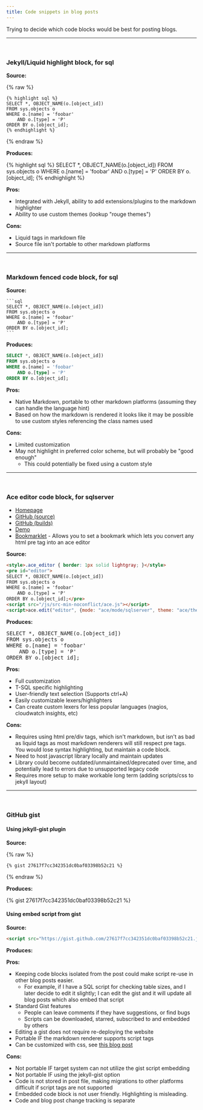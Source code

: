 ```yaml
---
title: Code snippets in blog posts
---
```


Trying to decide which code blocks would be best for posting blogs.
&nbsp;

---
&nbsp;

### Jekyll/Liquid highlight block, for sql

**Source:**

{% raw %}
```liquid
{% highlight sql %}
SELECT *, OBJECT_NAME(o.[object_id])
FROM sys.objects o
WHERE o.[name] = 'foobar'
	AND o.[type] = 'P'
ORDER BY o.[object_id];
{% endhighlight %}
```
{% endraw %}

**Produces:**

{% highlight sql %}
SELECT *, OBJECT_NAME(o.[object_id])
FROM sys.objects o
WHERE o.[name] = 'foobar'
	AND o.[type] = 'P'
ORDER BY o.[object_id];
{% endhighlight %}

**Pros:**

* Integrated with Jekyll, ability to add extensions/plugins to the markdown highlighter
* Ability to use custom themes (lookup "rouge themes")

**Cons:**

* Liquid tags in markdown file
* Source file isn't portable to other markdown platforms

---
&nbsp;

### Markdown fenced code block, for sql

**Source:**

````
```sql
SELECT *, OBJECT_NAME(o.[object_id])
FROM sys.objects o
WHERE o.[name] = 'foobar'
	AND o.[type] = 'P'
ORDER BY o.[object_id];
```
````

**Produces:**

```sql
SELECT *, OBJECT_NAME(o.[object_id])
FROM sys.objects o
WHERE o.[name] = 'foobar'
	AND o.[type] = 'P'
ORDER BY o.[object_id];
```

**Pros:**

* Native Markdown, portable to other markdown platforms (assuming they can handle the language hint)
* Based on how the markdown is rendered it looks like it may be possible to use custom styles referencing the class names used

**Cons:**

* Limited customization
* May not highlight in preferred color scheme, but will probably be "good enough"
  * This could potentially be fixed using a custom style

---
&nbsp;

### Ace editor code block, for sqlserver

* [Homepage](https://ace.c9.io)
* [GitHub (source)](https://github.com/ajaxorg/ace)
* [GitHub (builds)](https://github.com/ajaxorg/ace-builds)
* [Demo](https://ace.c9.io/build/kitchen-sink.html)
* [Bookmarklet](https://ace.c9.io/build/demo/bookmarklet/index.html) - Allows you to set a bookmark which lets you convert any html pre tag into an ace editor

**Source:**

```html
<style>.ace_editor { border: 1px solid lightgray; }</style>
<pre id="editor">
SELECT *, OBJECT_NAME(o.[object_id])
FROM sys.objects o
WHERE o.[name] = 'foobar'
	AND o.[type] = 'P'
ORDER BY o.[object_id];</pre>
<script src="/js/src-min-noconflict/ace.js"></script>
<script>ace.edit("editor", {mode: "ace/mode/sqlserver", theme: "ace/theme/sqlserver", maxLines: 20, readOnly: true});</script>
```

**Produces:**

<pre id="editor">
SELECT *, OBJECT_NAME(o.[object_id])
FROM sys.objects o
WHERE o.[name] = 'foobar'
	AND o.[type] = 'P'
ORDER BY o.[object_id];</pre>

**Pros:**

* Full customization
* T-SQL specific highlighting
* User-friendly text selection (Supports ctrl+A)
* Easily customizable lexers/highlighters
* Can create custom lexers for less popular languages (nagios, cloudwatch insights, etc)

**Cons:**

* Requires using html pre/div tags, which isn't markdown, but isn't as bad as liquid tags as most markdown renderers will still respect pre tags. You would lose syntax highlighting, but maintain a code block.
* Need to host javascript library locally and maintain updates
* Library could become outdated/unmaintained/deprecated over time, and potentially lead to errors due to unsupported legacy code
* Requires more setup to make workable long term (adding scripts/css to jekyll layout)

---
&nbsp;

### GitHub gist

#### Using jekyll-gist plugin

**Source:**

{% raw %}
```
{% gist 27617f7cc342351dc0baf03398b52c21 %}
```
{% endraw %}

**Produces:**

{% gist 27617f7cc342351dc0baf03398b52c21 %}

#### Using embed script from gist

**Source:**

```html
<script src="https://gist.github.com/27617f7cc342351dc0baf03398b52c21.js"></script>
```

**Produces:**

<script src="https://gist.github.com/27617f7cc342351dc0baf03398b52c21.js"></script>

**Pros:**

* Keeping code blocks isolated from the post could make script re-use in other blog posts easier.
  * For example, if I have a SQL script for checking table sizes, and I later decide to edit it slightly; I can edit the gist and it will update all blog posts which also embed that script
* Standard Gist features
  * People can leave comments if they have suggestions, or find bugs
  * Scripts can be downloaded, starred, subscribed to and embedded by others
* Editing a gist does not require re-deploying the website
* Portable IF the markdown renderer supports script tags
* Can be customized with css, see [this blog post](https://codersblock.com/blog/customizing-github-gists/)

**Cons:**

* Not portable IF target system can not utilize the gist script embedding
* Not portable IF using the jekyll-gist option
* Code is not stored in post file, making migrations to other platforms difficult if script tags are not supported
* Embedded code block is not user friendly. Highlighting is misleading.
* Code and blog post change tracking is separate

<style>.ace_editor { border: 1px solid lightgray; }</style>
<script src="/js/src-min-noconflict/ace.js"></script>
<script>ace.edit("editor", {mode: "ace/mode/sqlserver", theme: "ace/theme/sqlserver", maxLines: 20, readOnly: true});</script>
